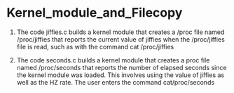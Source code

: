 # Kernel_module_and_Filecopy

1. The code jiffies.c builds a kernel module that creates a /proc file named /proc/jiffies that reports the current value of jiffies when the /proc/jiffies file is read, such as with the command cat /proc/jiffies

2. The code seconds.c builds a kernel module that creates a proc file named /proc/seconds that reports the number of elapsed seconds since the kernel module was loaded. This involves using the value of jiffies as well as the HZ rate. The user enters the command cat/proc/seconds
